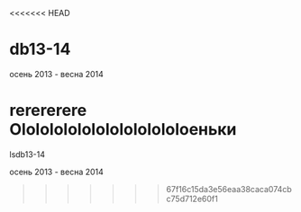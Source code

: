 <<<<<<< HEAD

db13-14
=======

осень 2013 - весна 2014



rerererere
Ololololololololololololoеньки
=======
lsdb13-14

осень 2013 - весна 2014
>>>>>>> 67f16c15da3e56eaa38caca074cbc75d712e60f1
